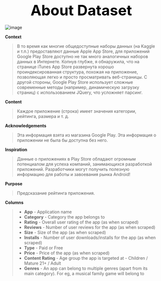 # <font size="+4" color=black ><b> <center>About Dataset</center></b></font>


![image](https://user-images.githubusercontent.com/79909236/209143795-7867a41c-55fc-49fd-bf7f-83813c26c11c.png)




**Context**
>В то время как многие общедоступные наборы данных (на Kaggle и т.п.) предоставляют данные Apple App Store, для приложений Google Play Store доступно не так много аналогичных наборов данных в Интернете. Копнув глубже, я обнаружила, что на странице iTunes App Store развернута хорошо проиндексированная структура, похожая на приложение, позволяющая легко и просто просматривать веб-страницы. С другой стороны, Google Play Store использует сложные современные методы (например, динамическую загрузку страниц) с использованием JQuery, что усложняет парсинг.

**Content**
>Каждое приложение (строка) имеет значения категории, рейтинга, размера и т. д.

**Acknowledgements**
>Эта информация взята из магазина Google Play. Эта информация о приложении не была бы доступна без него.

**Inspiration**
>Данные о приложениях в Play Store обладают огромным потенциалом для успеха компаний, занимающихся разработкой приложений. Разработчики могут получить полезную информацию для работы и завоевания рынка Android!

**Purpose**
>Предсказание рейтинга приложения.

**Columns**

>* **App** - Application name
>* **Category** - Category the app belongs to
>* **Rating** - Overall user rating of the app (as when scraped)
>* **Reviews** - Number of user reviews for the app (as when scraped)
>* **Size** - Size of the app (as when scraped)
>* **Installs** - Number of user downloads/installs for the app (as when scraped)
>* **Type** - Paid or Free
>* **Price** - Price of the app (as when scraped)
>* **Content Rating** - Age group the app is targeted at - Children / Mature 21+ / Adult
>* **Genres** - An app can belong to multiple genres (apart from its main category). For eg, a musical family game will belong to

